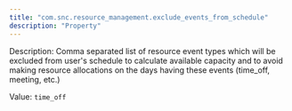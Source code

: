 ```yaml
---
title: "com.snc.resource_management.exclude_events_from_schedule"
description: "Property"
---
```


Description: Comma separated list of resource event types which will be excluded from user's schedule to calculate available capacity and to avoid making resource allocations on the days having these events (time_off, meeting, etc.)

Value: `time_off`